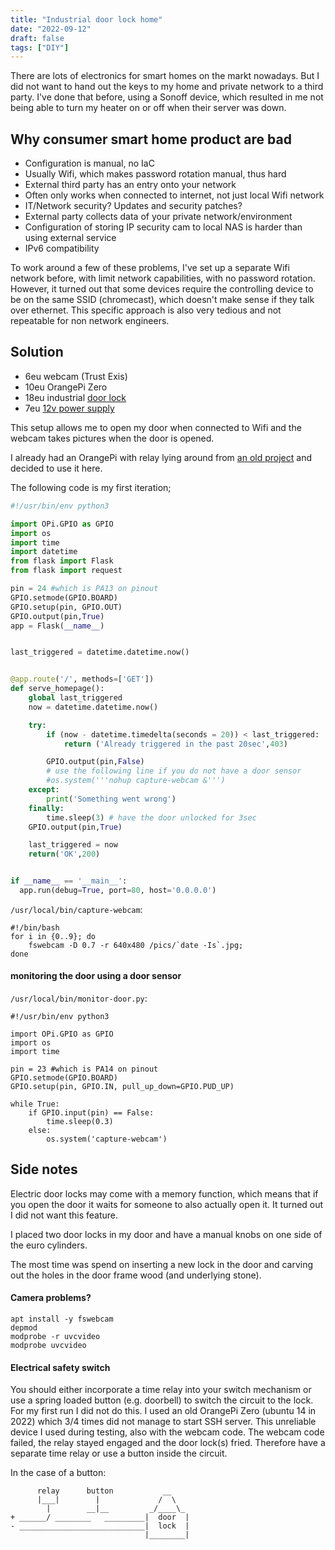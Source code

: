 ```yaml
---
title: "Industrial door lock home"
date: "2022-09-12"
draft: false
tags: ["DIY"]
---
```


There are lots of electronics for smart homes on the markt nowadays.
But I did not want to hand out the keys to my home and private network
to a third party.
I've done that before, using a Sonoff device,
which resulted in me not being able to turn my heater on or off when their server was down.

## Why consumer smart home product are bad

- Configuration is manual, no IaC
- Usually Wifi, which makes password rotation manual, thus hard
- External third party has an entry onto your network
- Often only works when connected to internet, not just local Wifi network
- IT/Network security? Updates and security patches?
- External party collects data of your private network/environment
- Configuration of storing IP security cam to local NAS is harder than using external service
- IPv6 compatibility

To work around a few of these problems,
I've set up a separate Wifi network before,
with limit network capabilities,
with no password rotation.
However, it turned out that some devices require the controlling device to be on the same SSID (chromecast),
which doesn't make sense if they talk over ethernet.
This specific approach is also very tedious and not repeatable for non network engineers.

## Solution

- 6eu webcam (Trust Exis)
- 10eu OrangePi Zero
- 18eu industrial [door lock](https://www.leroymerlin.pt/pesquisa/Testa%20eletrica?orderby=priceup&price-filter=10%2C36&price-filter-low=&price-filter-high=&selectorderby=priceup&filterprice=true)
- 7eu [12v power supply](https://www.leroymerlin.pt/Produtos/Eletricidade-e-domotica/Casquilhos-e-acessorios-iluminacao/WPR_REF_17683981)

This setup allows me to open my door when connected to Wifi
and the webcam takes pictures when the door is opened.

I already had an OrangePi with relay lying around from
[an old project](https://blog.lent.ink/post/diy-cheatsheet/)
and decided to use it here.

The following code is my first iteration;

```python
#!/usr/bin/env python3

import OPi.GPIO as GPIO
import os
import time
import datetime
from flask import Flask
from flask import request

pin = 24 #which is PA13 on pinout
GPIO.setmode(GPIO.BOARD)
GPIO.setup(pin, GPIO.OUT)
GPIO.output(pin,True)
app = Flask(__name__)


last_triggered = datetime.datetime.now()


@app.route('/', methods=['GET'])
def serve_homepage():
    global last_triggered
    now = datetime.datetime.now()

    try:
        if (now - datetime.timedelta(seconds = 20)) < last_triggered:
            return ('Already triggered in the past 20sec',403)

        GPIO.output(pin,False)
        # use the following line if you do not have a door sensor
        #os.system('''nohup capture-webcam &''')
    except:
        print('Something went wrong')
    finally:
        time.sleep(3) # have the door unlocked for 3sec
    GPIO.output(pin,True)

    last_triggered = now
    return('OK',200)


if __name__ == '__main__':
  app.run(debug=True, port=80, host='0.0.0.0')
```

`/usr/local/bin/capture-webcam`:
```
#!/bin/bash
for i in {0..9}; do
    fswebcam -D 0.7 -r 640x480 /pics/`date -Is`.jpg;
done
```

#### monitoring the door using a door sensor

`/usr/local/bin/monitor-door.py`:
```
#!/usr/bin/env python3

import OPi.GPIO as GPIO
import os
import time

pin = 23 #which is PA14 on pinout
GPIO.setmode(GPIO.BOARD)
GPIO.setup(pin, GPIO.IN, pull_up_down=GPIO.PUD_UP)

while True:
    if GPIO.input(pin) == False:
        time.sleep(0.3)
    else:
        os.system('capture-webcam')

```

## Side notes

Electric door locks may come with a memory function,
which means that if you open the door it waits for someone to also actually open it.
It turned out I did not want this feature.

I placed two door locks in my door and have a manual knobs on one side of the euro cylinders.

The most time was spend on inserting a new lock in the door
and carving out the holes in the door frame wood (and underlying stone).


#### Camera problems?

```
apt install -y fswebcam
depmod
modprobe -r uvcvideo
modprobe uvcvideo
```

#### Electrical safety switch

You should either incorporate a time relay into your switch mechanism
or use a spring loaded button (e.g. doorbell) to switch the circuit to the lock.
For my first run I did not do this.
I used an old OrangePi Zero (ubuntu 14 in 2022) which 3/4 times did not manage to start SSH server.
This unreliable device I used during testing, also with the webcam code.
The webcam code failed, the relay stayed engaged and the door lock(s) fried.
Therefore have a separate time relay or use a button inside the circuit.

In the case of a button:

```
      relay      button           __
      |___|        |             /  \
        |        __|__         _/____\_
+ ______/ ________   _________|  door  |
- ____________________________|  lock  |
                              |________|
```
